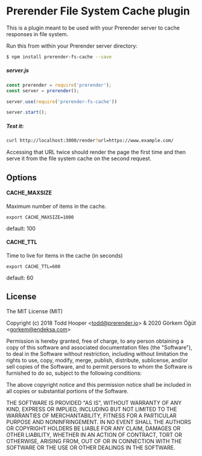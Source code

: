 Prerender File System Cache plugin
===========================

This is a plugin meant to be used with your Prerender server to cache responses in file system.

Run this from within your Prerender server directory:

```bash
$ npm install prerender-fs-cache --save
```
##### server.js
```js
const prerender = require('prerender');
const server = prerender();

server.use(require('prerender-fs-cache'))

server.start();
```
##### Test it:
```bash
curl http://localhost:3000/render?url=https://www.example.com/
```
Accessing that URL twice should render the page the first time and then serve it from the file system cache on the second request.

## Options

#### CACHE_MAXSIZE
Maximum number of items in the cache.

`export CACHE_MAXSIZE=1000`

default: 100

#### CACHE_TTL
Time to live for items in the cache (in seconds)

`export CACHE_TTL=600`

default: 60

## License

The MIT License (MIT)

Copyright (c) 2018 Todd Hooper &lt;todd@prerender.io&gt; & 2020 Görkem Öğüt &lt;gorkem@endeksa.com&gt;

Permission is hereby granted, free of charge, to any person obtaining a copy
of this software and associated documentation files (the "Software"), to deal
in the Software without restriction, including without limitation the rights
to use, copy, modify, merge, publish, distribute, sublicense, and/or sell
copies of the Software, and to permit persons to whom the Software is
furnished to do so, subject to the following conditions:

The above copyright notice and this permission notice shall be included in
all copies or substantial portions of the Software.

THE SOFTWARE IS PROVIDED "AS IS", WITHOUT WARRANTY OF ANY KIND, EXPRESS OR
IMPLIED, INCLUDING BUT NOT LIMITED TO THE WARRANTIES OF MERCHANTABILITY,
FITNESS FOR A PARTICULAR PURPOSE AND NONINFRINGEMENT. IN NO EVENT SHALL THE
AUTHORS OR COPYRIGHT HOLDERS BE LIABLE FOR ANY CLAIM, DAMAGES OR OTHER
LIABILITY, WHETHER IN AN ACTION OF CONTRACT, TORT OR OTHERWISE, ARISING FROM,
OUT OF OR IN CONNECTION WITH THE SOFTWARE OR THE USE OR OTHER DEALINGS IN
THE SOFTWARE.
